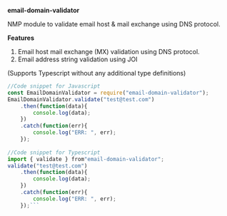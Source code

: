 **email-domain-validator**

NMP module to validate email host & mail exchange using DNS protocol.

**Features**
1. Email host mail exchange (MX) validation using DNS protocol.
2. Email address string validation using JOI

(Supports Typescript without any additional type definitions)

```javascript
//Code snippet for Javascript 
const EmailDomainValidator = require("email-domain-validator");
EmailDomainValidator.validate("test@test.com")
	.then(function(data){
		console.log(data);
	})
	.catch(function(err){
		console.log("ERR: ", err);
	});
    
//Code snippet for Typescript
import { validate } from"email-domain-validator";
validate("test@test.com")
	.then(function(data){
		console.log(data);
	})
	.catch(function(err){
		console.log("ERR: ", err);
	});```

